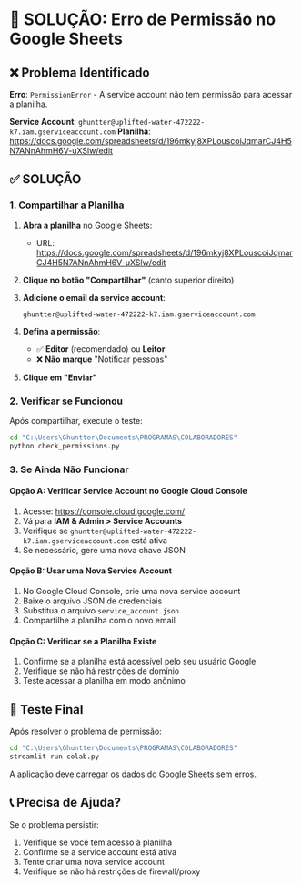 # 🔐 SOLUÇÃO: Erro de Permissão no Google Sheets

## ❌ Problema Identificado
**Erro**: `PermissionError` - A service account não tem permissão para acessar a planilha.

**Service Account**: `ghuntter@uplifted-water-472222-k7.iam.gserviceaccount.com`
**Planilha**: https://docs.google.com/spreadsheets/d/196mkyj8XPLouscoiJqmarCJ4H5N7ANnAhmH6V-uXSlw/edit

## ✅ SOLUÇÃO

### 1. Compartilhar a Planilha

1. **Abra a planilha** no Google Sheets:
   - URL: https://docs.google.com/spreadsheets/d/196mkyj8XPLouscoiJqmarCJ4H5N7ANnAhmH6V-uXSlw/edit

2. **Clique no botão "Compartilhar"** (canto superior direito)

3. **Adicione o email da service account**:
   ```
   ghuntter@uplifted-water-472222-k7.iam.gserviceaccount.com
   ```

4. **Defina a permissão**:
   - ✅ **Editor** (recomendado) ou **Leitor**
   - ❌ **Não marque** "Notificar pessoas"

5. **Clique em "Enviar"**

### 2. Verificar se Funcionou

Após compartilhar, execute o teste:

```bash
cd "C:\Users\Ghuntter\Documents\PROGRAMAS\COLABORADORES"
python check_permissions.py
```

### 3. Se Ainda Não Funcionar

#### Opção A: Verificar Service Account no Google Cloud Console

1. Acesse: https://console.cloud.google.com/
2. Vá para **IAM & Admin > Service Accounts**
3. Verifique se `ghuntter@uplifted-water-472222-k7.iam.gserviceaccount.com` está ativa
4. Se necessário, gere uma nova chave JSON

#### Opção B: Usar uma Nova Service Account

1. No Google Cloud Console, crie uma nova service account
2. Baixe o arquivo JSON de credenciais
3. Substitua o arquivo `service_account.json`
4. Compartilhe a planilha com o novo email

#### Opção C: Verificar se a Planilha Existe

1. Confirme se a planilha está acessível pelo seu usuário Google
2. Verifique se não há restrições de domínio
3. Teste acessar a planilha em modo anônimo

## 🧪 Teste Final

Após resolver o problema de permissão:

```bash
cd "C:\Users\Ghuntter\Documents\PROGRAMAS\COLABORADORES"
streamlit run colab.py
```

A aplicação deve carregar os dados do Google Sheets sem erros.

## 📞 Precisa de Ajuda?

Se o problema persistir:
1. Verifique se você tem acesso à planilha
2. Confirme se a service account está ativa
3. Tente criar uma nova service account
4. Verifique se não há restrições de firewall/proxy
